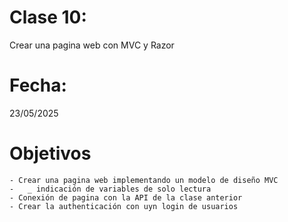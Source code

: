 # Clase 10: 
Crear una pagina web con MVC y Razor

# Fecha: 
23/05/2025

# Objetivos
    - Crear una pagina web implementando un modelo de diseño MVC
    -   _ indicación de variables de solo lectura
    - Conexión de pagina con la API de la clase anterior
    - Crear la authenticación con uyn login de usuarios
